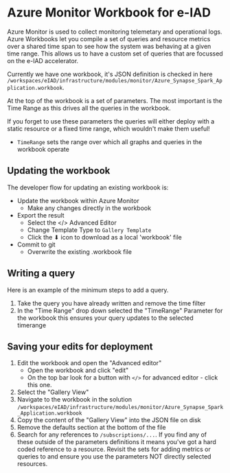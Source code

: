 # Azure Monitor Workbook for e-IAD
Azure Monitor is used to collect monitoring telemetary and operational logs. Azure Workbooks let you compile a set of queries and resource metrics over a shared time span to see how the system was behaving at a given time range. This allows us to have a custom set of queries that are focussed on the e-IAD accelerator.

Currently we have one workbook, it's JSON definition is checked in here `/workspaces/eIAD/infrastructure/modules/monitor/Azure_Synapse_Spark_Application.workbook`.

At the top of the workbook is a set of parameters. The most important is the Time Range as this drives all the queries in the workbook.

If you forget to use these parameters the queries will either deploy with a static resource or a fixed time range, which wouldn't make them useful!

- `TimeRange` sets the range over which all graphs and queries in the workbook operate

## Updating the workbook

The developer flow for updating an existing workbook is:

- Update the workbook within Azure Monitor
  - Make any changes directly in the workbook
- Export the result 
  - Select the </> Advanced Editor
  - Change Template Type to `Gallery Template`
  - Click the ⬇ icon to download as a local 'workbook' file
- Commit to git
   - Overwrite the existing .workbook file

## Writing a query

Here is an example of the minimum steps to add a query.

1. Take the query you have already written and remove the time filter
2. In the "Time Range" drop down selected the "TimeRange" Parameter for the workbook this ensures your query updates to the selected timerange

## Saving your edits for deployment

1. Edit the workbook and open the "Advanced editor"
   - Open the workbook and click "edit"
   - On the top bar look for a button with `</>` for advanced editor - click this one.
1. Select the "Gallery View"
1. Navigate to the workbook in the solution `/workspaces/eIAD/infrastructure/modules/monitor/Azure_Synapse_Spark_Application.workbook`
1. Copy the content of the "Gallery View" into the JSON file on disk
1. Remove the defaults section at the bottom of the file
1. Search for any references to `/subscriptions/...`. If you find any of these outside of the parameters definitions it means you've got a hard coded reference to a resource. Revisit the sets for adding metrics or queries to and ensure you use the parameters NOT directly selected resources.